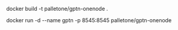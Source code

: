 docker build -t palletone/gptn-onenode .

docker run -d --name gptn -p 8545:8545 palletone/gptn-onenode
